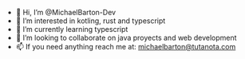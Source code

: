 - 👋 Hi, I’m @MichaelBarton-Dev
- 👀 I’m interested in kotling, rust and typescript
- 🌱 I’m currently learning typescript
- 💞️ I’m looking to collaborate on java proyects and web development
- 📫 If you need anything reach me at: michaelbarton@tutanota.com
